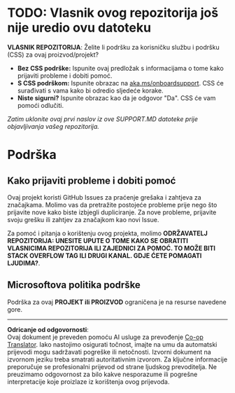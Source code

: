 <!--
CO_OP_TRANSLATOR_METADATA:
{
  "original_hash": "b7244261ee19497082edf33bcce64717",
  "translation_date": "2025-09-03T19:59:06+00:00",
  "source_file": "SUPPORT.md",
  "language_code": "hr"
}
-->
# TODO: Vlasnik ovog repozitorija još nije uredio ovu datoteku

**VLASNIK REPOZITORIJA**: Želite li podršku za korisničku službu i podršku (CSS) za ovaj proizvod/projekt?

- **Bez CSS podrške:** Ispunite ovaj predložak s informacijama o tome kako prijaviti probleme i dobiti pomoć.
- **S CSS podrškom:** Ispunite obrazac na [aka.ms/onboardsupport](https://aka.ms/onboardsupport). CSS će surađivati s vama kako bi odredio sljedeće korake.
- **Niste sigurni?** Ispunite obrazac kao da je odgovor "Da". CSS će vam pomoći odlučiti.

*Zatim uklonite ovaj prvi naslov iz ove SUPPORT.MD datoteke prije objavljivanja vašeg repozitorija.*

# Podrška

## Kako prijaviti probleme i dobiti pomoć  

Ovaj projekt koristi GitHub Issues za praćenje grešaka i zahtjeva za značajkama. Molimo vas da pretražite postojeće 
probleme prije nego što prijavite nove kako biste izbjegli dupliciranje. Za nove probleme, prijavite svoju grešku ili 
zahtjev za značajkom kao novi Issue.

Za pomoć i pitanja o korištenju ovog projekta, molimo **ODRŽAVATELJ REPOZITORIJA: UNESITE UPUTE O TOME 
KAKO SE OBRATITI VLASNICIMA REPOZITORIJA ILI ZAJEDNICI ZA POMOĆ. TO MOŽE BITI STACK OVERFLOW TAG ILI DRUGI 
KANAL. GDJE ĆETE POMAGATI LJUDIMA?**.

## Microsoftova politika podrške  

Podrška za ovaj **PROJEKT ili PROIZVOD** ograničena je na resurse navedene gore.

---

**Odricanje od odgovornosti**:  
Ovaj dokument je preveden pomoću AI usluge za prevođenje [Co-op Translator](https://github.com/Azure/co-op-translator). Iako nastojimo osigurati točnost, imajte na umu da automatski prijevodi mogu sadržavati pogreške ili netočnosti. Izvorni dokument na izvornom jeziku treba smatrati autoritativnim izvorom. Za ključne informacije preporučuje se profesionalni prijevod od strane ljudskog prevoditelja. Ne preuzimamo odgovornost za bilo kakve nesporazume ili pogrešne interpretacije koje proizlaze iz korištenja ovog prijevoda.